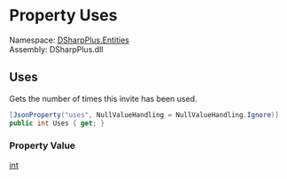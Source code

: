 # Property Uses

Namespace: [DSharpPlus.Entities](DSharpPlus.Entities.md)  
Assembly: DSharpPlus.dll

## <a id="DSharpPlus_Entities_DiscordInvite_Uses"></a>Uses

Gets the number of times this invite has been used.

```csharp
[JsonProperty("uses", NullValueHandling = NullValueHandling.Ignore)]
public int Uses { get; }
```

### Property Value

[int](https://learn.microsoft.com/dotnet/api/system.int32)

